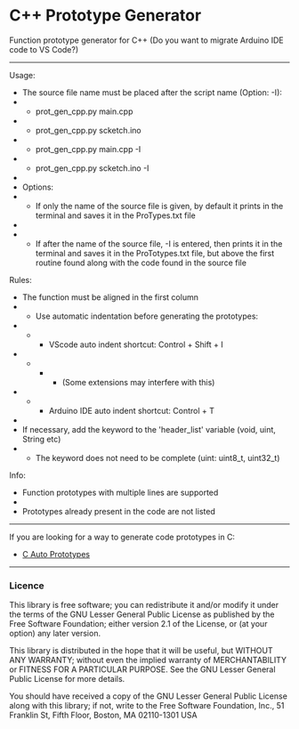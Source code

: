 # C++ Prototype Generator
Function prototype generator for C++ (Do you want to migrate Arduino IDE code to VS Code?)

----

Usage:
- The source file name must be placed after the script name (Option: -I):
- - prot_gen_cpp.py main.cpp
- - prot_gen_cpp.py scketch.ino
- - prot_gen_cpp.py main.cpp -I
- - prot_gen_cpp.py scketch.ino -I
-
- Options:
- - If only the name of the source file is given,
    by default it prints in the terminal and
    saves it in the ProTypes.txt file
-
- - If after the name of the source file, -I is entered,
    then prints it in the terminal and saves it in the
    ProTotypes.txt file, but above the first routine
    found along with the code found in the source file

Rules:
- The function must be aligned in the first column
- - Use automatic indentation before generating the prototypes:
- - - VScode auto indent shortcut: Control + Shift + I
- - - - (Some extensions may interfere with this)
- - - Arduino IDE auto indent shortcut: Control + T
-
- If necessary, add the keyword to the 'header_list' variable (void, uint, String etc)
- - The keyword does not need to be complete (uint: uint8_t, uint32_t)

Info:
- Function prototypes with multiple lines are supported
-
- Prototypes already present in the code are not listed

----

If you are looking for a way to generate code prototypes in C:

- [C Auto Prototypes](https://marketplace.visualstudio.com/items?itemName=Molitany.c-auto-prototypes)

----

### Licence

This library is free software; you can redistribute it and/or modify it under the terms of the GNU Lesser General Public License as published by the Free Software Foundation; either version 2.1 of the License, or (at your option) any later version.

This library is distributed in the hope that it will be useful, but WITHOUT ANY WARRANTY; without even the implied warranty of MERCHANTABILITY or FITNESS FOR A PARTICULAR PURPOSE. See the GNU Lesser General Public License for more details.

You should have received a copy of the GNU Lesser General Public License along with this library; if not, write to the Free Software Foundation, Inc., 51 Franklin St, Fifth Floor, Boston, MA 02110-1301 USA
